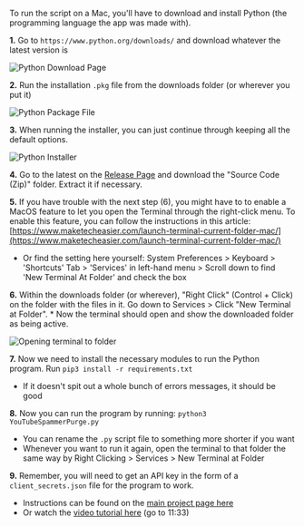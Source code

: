 To run the script on a Mac, you'll have to download and install Python (the programming language the app was made with).

**1.** Go to `https://www.python.org/downloads/` and download whatever the latest version is

![Python Download Page](https://i.imgur.com/8BDvUhZ.png)


**2.** Run the installation `.pkg` file from the downloads folder (or wherever you put it)

![Python Package File](https://i.imgur.com/jT2dXqH.png)


**3.** When running the installer, you can just continue through keeping all the default options.

![Python Installer](https://i.imgur.com/FNB2jtn.png)


**4.** Go to the latest on the [Release Page](https://github.com/ThioJoe/YouTube-Spammer-Purge/releases) and download the "Source Code (Zip)" folder. Extract it if necessary.

**5.** If you have trouble with the next step (6), you might have to to enable a MacOS feature to let you open the Terminal through the right-click menu. To enable this feature, you can follow the instructions in this article: [https://www.maketecheasier.com/launch-terminal-current-folder-mac/](https://www.maketecheasier.com/launch-terminal-current-folder-mac/)
* Or find the setting here yourself: System Preferences > Keyboard > 'Shortcuts' Tab > 'Services' in left-hand menu > Scroll down to find 'New Terminal At Folder' and check the box

**6.** Within the downloads folder (or wherever), "Right Click" (Control + Click) on the folder with the files in it. Go down to Services > Click "New Terminal at Folder". 
	* Now the terminal should open and show the downloaded folder as being active.

![Opening terminal to folder](https://i.imgur.com/uCml3Ej.png)

**7.** Now we need to install the necessary modules to run the Python program. Run `pip3 install -r requirements.txt`
* If it doesn't spit out a whole bunch of errors messages, it should be good

**8.** Now you can run the program by running: `python3 YouTubeSpammerPurge.py`
* You can rename the `.py` script file to something more shorter if you want
* Whenever you want to run it again, open the terminal to that folder the same way by Right Clicking > Services > New Terminal at Folder

**9.** Remember, you will need to get an API key in the form of a `client_secrets.json` file for the program to work. 
* Instructions can be found on the [main project page here](https://github.com/ThioJoe/YouTube-Spammer-Purge#instructions---obtaining-youtube-api-key)
* Or watch the [video tutorial here](https://www.youtube.com/watch?v=-vOakOgYLUI&t=693s) (go to 11:33)

